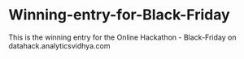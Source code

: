 # Winning-entry-for-Black-Friday


This is the winning entry for the Online Hackathon - Black-Friday on datahack.analyticsvidhya.com
